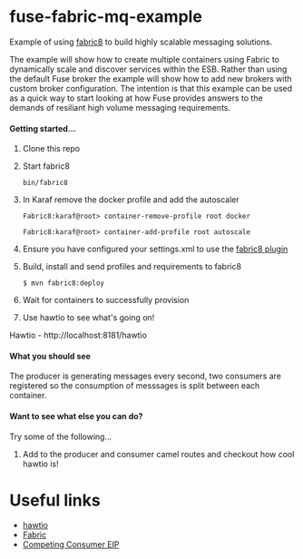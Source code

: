 fuse-fabric-mq-example
======================

Example of using [fabric8](http://fabric8.io/) to build highly scalable messaging solutions.

The example will show how to create multiple containers using Fabric to dynamically scale and discover services within the ESB.  Rather than using the default Fuse broker the example will show how to add new brokers with custom broker configuration.  The intention is that this example can be used as a quick way to start looking at how Fuse provides answers to the demands of resiliant high volume messaging requirements.

<h4>Getting started...</h4>

1. Clone this repo  
2. Start fabric8


    `bin/fabric8`


3. In Karaf remove the docker profile and add the autoscaler

    `Fabric8:karaf@root> container-remove-profile root docker`

    `Fabric8:karaf@root> container-add-profile root autoscale`

4. Ensure you have configured your settings.xml to use the [fabric8 plugin](http://fabric8.io/gitbook/mavenPlugin.html#configuring-the-plugin)
5. Build, install and send profiles and requirements to fabric8

	`$ mvn fabric8:deploy`  

6. Wait for containers to successfully provision  
7. Use hawtio to see what's going on!  

Hawtio - http://localhost:8181/hawtio  

<h4>What you should see</h4>

The producer is generating messages every second, two consumers are registered so the consumption of messsages is split between each container.

<h4>Want to see what else you can do?</h4>

Try some of the following...

1. Add to the producer and consumer camel routes and checkout how cool hawtio is!

# Useful links

* [hawtio](http://hawt.io/)
* [Fabric](http://fabric8.io)
* [Competing Consumer EIP](http://www.enterpriseintegrationpatterns.com/CompetingConsumers.html)
